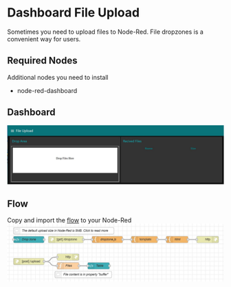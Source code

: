# Dashboard File Upload 
Sometimes you need to upload files to Node-Red.  File dropzones is a convenient way for users.

## Required Nodes
Additional nodes you need to install
- node-red-dashboard

## Dashboard
![Dashboard](pictures/dashboard.jpeg)

## Flow
Copy and import the [flow](https://github.com/aintegration/flows/blob/master/fileupload/flow.json) to your Node-Red
![Flow](pictures/flow.jpeg)
